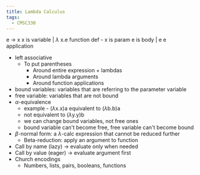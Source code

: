 ```yaml
---
title: Lambda Calculus
tags:
  - CMSC330
---
```

e -> x           x is variable
	| $\lambda$ x.e      function def - x is param e is body
	| e e         application

- left associative
	- To put parentheses
		- Around entire expression + lambdas
		- Around lambda arguments
		- Around function applications
- bound variables: variables that are referring to the parameter variable
- free variable: variables that are not bound
- $\alpha$-equivalence
	- example - ($\lambda$x.x)a equivalent to ($\lambda$b.b)a
	- not equivalent to ($\lambda$y.y)b
	- we can change bound variables, not free ones
	- bound variable can't become free, free variable can't become bound
- $\beta$-normal form: a $\lambda$-calc expression that cannot be reduced further
	- Beta-reduction: apply an argument to function
- Call by name (lazy) -> evaluate only when needed
- Call by value (eager) -> evaluate argument first
- Church encodings
	- Numbers, lists, pairs, booleans, functions